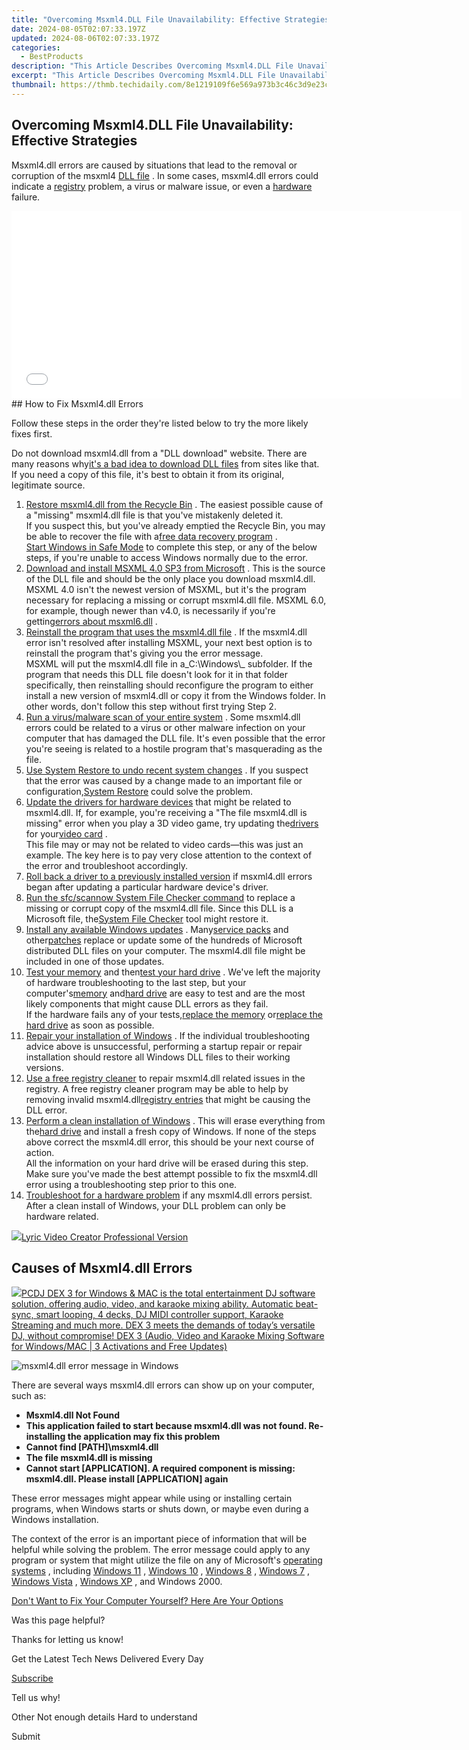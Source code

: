 ```yaml
---
title: "Overcoming Msxml4.DLL File Unavailability: Effective Strategies"
date: 2024-08-05T02:07:33.197Z
updated: 2024-08-06T02:07:33.197Z
categories:
  - BestProducts
description: "This Article Describes Overcoming Msxml4.DLL File Unavailability: Effective Strategies"
excerpt: "This Article Describes Overcoming Msxml4.DLL File Unavailability: Effective Strategies"
thumbnail: https://thmb.techidaily.com/8e1219109f6e569a973b3c46c3d9e23c1f4eabc6e42aa2cadb4595040f5c4520.jpg
---
```


## Overcoming Msxml4.DLL File Unavailability: Effective Strategies
 Msxml4.dll errors are caused by situations that lead to the removal or corruption of the msxml4 [DLL file](https://www.lifewire.com/what-is-a-dll-file-2625852) . In some cases, msxml4.dll errors could indicate a [registry](https://www.lifewire.com/windows-registry-2625992) problem, a virus or malware issue, or even a [hardware](https://www.lifewire.com/computer-hardware-2625895) failure.

<!-- affiliate ads begin -->
<iframe id="iframe_672" src="//a.impactradius-go.com/gen-ad-code/5597632/1959812/17834/" width="720" height="300" scrolling="no" frameborder="0" marginheight="0" marginwidth="0"></iframe>
<!-- affiliate ads end -->
## How to Fix Msxml4.dll Errors

 Follow these steps in the order they're listed below to try the more likely fixes first.

 Do not download msxml4.dll from a "DLL download" website. There are many reasons why[it's a bad idea to download DLL files](https://www.lifewire.com/important-reasons-not-to-download-dll-files-2624455) from sites like that. If you need a copy of this file, it's best to obtain it from its original, legitimate source.

1. [Restore msxml4.dll from the Recycle Bin](https://www.lifewire.com/how-to-restore-deleted-files-from-the-recycle-bin-2624515) . The easiest possible cause of a "missing" msxml4.dll file is that you've mistakenly deleted it.  
 If you suspect this, but you've already emptied the Recycle Bin, you may be able to recover the file with a[free data recovery program](https://www.lifewire.com/free-data-recovery-software-tools-2622893) .  
[Start Windows in Safe Mode](https://www.lifewire.com/how-do-i-start-windows-in-safe-mode-2624480) to complete this step, or any of the below steps, if you're unable to access Windows normally due to the error.
2. [Download and install MSXML 4.0 SP3 from Microsoft](https://www.microsoft.com/en-us/download/details.aspx?id=36292) . This is the source of the DLL file and should be the only place you download msxml4.dll.  
 MSXML 4.0 isn't the newest version of MSXML, but it's the program necessary for replacing a missing or corrupt msxml4.dll file. MSXML 6.0, for example, though newer than v4.0, is necessarily if you're getting[errors about msxml6.dll](https://www.lifewire.com/how-to-fix-msxml6-dll-not-found-or-missing-errors-2623825) .
3. [Reinstall the program that uses the msxml4.dll file](https://www.lifewire.com/what-is-the-proper-way-to-reinstall-a-software-program-2624478) . If the msxml4.dll error isn't resolved after installing MSXML, your next best option is to reinstall the program that's giving you the error message.  
 MSXML will put the msxml4.dll file in a_C:\\Windows\\_ subfolder. If the program that needs this DLL file doesn't look for it in that folder specifically, then reinstalling should reconfigure the program to either install a new version of msxml4.dll or copy it from the Windows folder. In other words, don't follow this step without first trying Step 2.
4. [Run a virus/malware scan of your entire system](https://www.lifewire.com/properly-scan-your-computer-for-viruses-and-other-malware-2624526) . Some msxml4.dll errors could be related to a virus or other malware infection on your computer that has damaged the DLL file. It's even possible that the error you're seeing is related to a hostile program that's masquerading as the file.
5. [Use System Restore to undo recent system changes](https://www.lifewire.com/how-to-use-system-restore-in-windows-2626131) . If you suspect that the error was caused by a change made to an important file or configuration,[System Restore](https://www.lifewire.com/what-is-system-restore-2626022) could solve the problem.
6. [Update the drivers for hardware devices](https://www.lifewire.com/how-to-update-drivers-in-windows-2619214) that might be related to msxml4.dll. If, for example, you're receiving a "The file msxml4.dll is missing" error when you play a 3D video game, try updating the[drivers](https://www.lifewire.com/what-is-a-device-driver-2625796) for your[video card](https://www.lifewire.com/what-is-a-video-card-2618161) .  
 This file may or may not be related to video cards—this was just an example. The key here is to pay very close attention to the context of the error and troubleshoot accordingly.
7. [Roll back a driver to a previously installed version](https://www.lifewire.com/how-to-roll-back-a-driver-in-windows-2619217) if msxml4.dll errors began after updating a particular hardware device's driver.
8. [Run the sfc/scannow System File Checker command](https://www.lifewire.com/how-to-use-sfc-scannow-to-repair-windows-system-files-2626161) to replace a missing or corrupt copy of the msxml4.dll file. Since this DLL is a Microsoft file, the[System File Checker](https://www.lifewire.com/sfc-command-system-file-checker-2626020) tool might restore it.
9. [Install any available Windows updates](https://www.lifewire.com/how-to-check-for-install-windows-updates-2624596) . Many[service packs](https://www.lifewire.com/what-is-a-service-pack-2626010) and other[patches](https://www.lifewire.com/what-is-a-patch-2625960) replace or update some of the hundreds of Microsoft distributed DLL files on your computer. The msxml4.dll file might be included in one of those updates.
10. [Test your memory](https://www.lifewire.com/free-memory-test-programs-2626178) and then[test your hard drive](https://www.lifewire.com/free-hard-drive-testing-programs-2626183) . We've left the majority of hardware troubleshooting to the last step, but your computer's[memory](https://www.lifewire.com/what-is-random-access-memory-ram-2618159) and[hard drive](https://www.lifewire.com/what-is-a-hard-disk-drive-2618152) are easy to test and are the most likely components that might cause DLL errors as they fail.  
 If the hardware fails any of your tests,[replace the memory](https://www.lifewire.com/how-to-replace-the-memory-ram-in-a-computer-2626201) or[replace the hard drive](https://www.lifewire.com/how-to-replace-a-hard-drive-2626200) as soon as possible.
11. [Repair your installation of Windows](https://www.lifewire.com/how-do-i-automatically-repair-windows-problems-2624907) . If the individual troubleshooting advice above is unsuccessful, performing a startup repair or repair installation should restore all Windows DLL files to their working versions.
12. [Use a free registry cleaner](https://www.lifewire.com/free-registry-cleaners-2626176) to repair msxml4.dll related issues in the registry. A free registry cleaner program may be able to help by removing invalid msxml4.dll[registry entries](https://www.lifewire.com/what-is-a-registry-key-2625999) that might be causing the DLL error.
13. [Perform a clean installation of Windows](https://www.lifewire.com/how-to-clean-install-windows-2624904) . This will erase everything from the[hard drive](https://www.lifewire.com/what-is-a-hard-disk-drive-2618152) and install a fresh copy of Windows. If none of the steps above correct the msxml4.dll error, this should be your next course of action.  
 All the information on your hard drive will be erased during this step. Make sure you've made the best attempt possible to fix the msxml4.dll error using a troubleshooting step prior to this one.
14. [Troubleshoot for a hardware problem](https://www.lifewire.com/fix-a-dll-issue-caused-by-a-hardware-problem-2624493) if any msxml4.dll errors persist. After a clean install of Windows, your DLL problem can only be hardware related.

<!-- affiliate ads begin -->
<a href="https://secure.2checkout.com/order/checkout.php?PRODS=11224199&QTY=1&AFFILIATE=108875&CART=1"><img src="https://secure.avangate.com/images/merchant/e09fdffe648a30658a9657bbed7b2388/products/copy_boxshot_lyricvideo.png" border="0">Lyric Video Creator Professional Version</a>
<!-- affiliate ads end -->
## Causes of Msxml4.dll Errors

<!-- affiliate ads begin -->
<a href="https://shop.pcdj.com/order/checkout.php?PRODS=4698824&QTY=1&AFFILIATE=108875&CART=1"> <img src="https://secure.avangate.com/images/merchant/47f4b6321e9fd8e8f7326a6adc1a7c1e/products/dex3pro-screenshot-homepage.png" border="0">PCDJ DEX 3 for Windows & MAC is the total entertainment DJ software solution, offering audio, video, and karaoke mixing ability. Automatic beat-sync, smart looping, 4 decks, DJ MIDI controller support, Karaoke Streaming and much more. 
DEX 3 meets the demands of today’s versatile DJ, without compromise! 
DEX 3 (Audio, Video and Karaoke Mixing Software for Windows/MAC | 3 Activations and Free Updates)</a>
<!-- affiliate ads end -->
![msxml4.dll error message in Windows](https://www.lifewire.com/thmb/6dZLoMkW383W92wwjgxnorf4xZ8=/1500x0/filters:no_upscale():max_bytes(150000):strip_icc():format(webp)/msxml4-dll-error-message-5a7c98f9119fa8003701645a.png)

 There are several ways msxml4.dll errors can show up on your computer, such as:

* **Msxml4.dll Not Found**
* **This application failed to start because msxml4.dll was not found. Re-installing the application may fix this problem**
* **Cannot find \[PATH\]\\msxml4.dll**
* **The file msxml4.dll is missing**
* **Cannot start \[APPLICATION\]. A required component is missing: msxml4.dll. Please install \[APPLICATION\] again**

 These error messages might appear while using or installing certain programs, when Windows starts or shuts down, or maybe even during a Windows installation.

 The context of the error is an important piece of information that will be helpful while solving the problem. The error message could apply to any program or system that might utilize the file on any of Microsoft's [operating systems](https://www.lifewire.com/operating-systems-2625912) , including [Windows 11](https://www.lifewire.com/windows-11-5188930) , ​[Windows 10](https://www.lifewire.com/windows-10-2626217) , [Windows 8](https://www.lifewire.com/windows-8-2626235) , [Windows 7](https://www.lifewire.com/windows-7-2626265) , [Windows Vista](https://www.lifewire.com/windows-vista-2626311) , [Windows XP](https://www.lifewire.com/windows-xp-2626354) , and Windows 2000.

[Don't Want to Fix Your Computer Yourself? Here Are Your Options](https://www.lifewire.com/how-do-i-get-my-computer-fixed-2625167)

Was this page helpful?

Thanks for letting us know!

 Get the Latest Tech News Delivered Every Day

[Subscribe](https://www.lifewire.com/#)

Tell us why!

 Other  Not enough details  Hard to understand

 Submit

<ins class="adsbygoogle"
     style="display:block"
     data-ad-format="autorelaxed"
     data-ad-client="ca-pub-7571918770474297"
     data-ad-slot="1223367746"></ins>



<ins class="adsbygoogle"
     style="display:block"
     data-ad-client="ca-pub-7571918770474297"
     data-ad-slot="8358498916"
     data-ad-format="auto"
     data-full-width-responsive="true"></ins>
